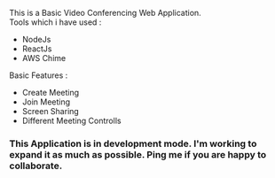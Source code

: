This is a Basic Video Conferencing Web Application.
<br>
Tools which i have used :
<ul>
  <li>NodeJs</li>
  <li>ReactJs</li>
  <li>AWS Chime</li>
</ul>

Basic Features :
<ul>
  <li>Create Meeting</li>
  <li>Join Meeting</li>
  <li>Screen Sharing</li>
   <li>Different Meeting Controlls</li>
</ul>

<h3>
  This Application is in development mode.
  I'm working to expand it as much as possible.
  Ping me if you are happy to collaborate.
</h3>
